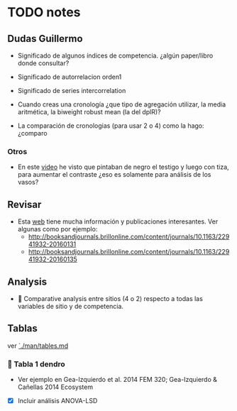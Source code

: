 # TODO notes

## Dudas Guillermo 
* Significado de algunos índices de competencia. ¿algún paper/libro donde consultar? 

* Significado de autorrelacion orden1
* Significado de series intercorrelation

* Cuando creas una cronología ¿que tipo de agregación utilizar, la media aritmética, la biweight robust mean (la del dplR)? 

* La comparación de cronologias (para usar 2 o 4) como la hago: ¿comparo 

### Otros 

* En este [video](https://www.jove.com/video/52337/a-technical-perspective-modern-tree-ring-research-how-to-overcome) he visto que pintaban de negro el testigo y luego con tiza, para aumentar el contraste ¿eso es solamente para análisis de los vasos?

## Revisar 
* Esta [web](http://streess-cost.eu/index.php/output/publications) tiene mucha información y publicaciones interesantes. Ver algunas como por ejemplo: 
  * http://booksandjournals.brillonline.com/content/journals/10.1163/22941932-20160131 
  * http://booksandjournals.brillonline.com/content/journals/10.1163/22941932-20160135 
  
## Analysis 
* :red_circle: Comparative analysis entre sitios (4 o 2) respecto a todas las variables de sitio y de competencia. 
  
## Tablas 
ver [`./man/tables.md](/man/tables.md)

### :red_circle: Tabla 1 dendro
* Ver ejemplo en Gea-Izquierdo et al. 2014 FEM 320; Gea-Izquierdo & Cañellas 2014 Ecosystem 
* [X] Incluir análisis ANOVA-LSD